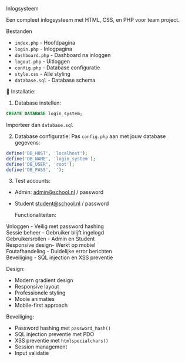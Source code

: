  Inlogsysteem

Een compleet inlogsysteem met HTML, CSS, en PHP voor team project.

 Bestanden

- `index.php` - Hoofdpagina
- `login.php` - Inlogpagina  
- `dashboard.php` - Dashboard na inloggen
- `logout.php` - Uitloggen
- `config.php` - Database configuratie
- `style.css` - Alle styling
- `database.sql` - Database schema

 🚀 Installatie:

 1. Database instellen:
```sql
CREATE DATABASE login_system;
```
Importeer dan `database.sql`

 2. Database configuratie:
Pas `config.php` aan met jouw database gegevens:
```php
define('DB_HOST', 'localhost');
define('DB_NAME', 'login_system');
define('DB_USER', 'root');
define('DB_PASS', '');
```

 3. Test accounts:
- Admin: admin@school.nl / password
- Student student@school.nl / password

  Functionaliteiten:

\Inloggen - Veilig met password hashing  
 Sessie beheer - Gebruiker blijft ingelogd  
 Gebruikersrollen - Admin en Student  
 Responsive design- Werkt op mobiel  
 Foutafhandeling - Duidelijke error berichten  
 Beveiliging - SQL injection en XSS preventie  

 Design:

- Modern gradient design
- Responsive layout 
- Professionele styling
- Mooie animaties
- Mobile-first approach

 Beveiliging:

- Password hashing met `password_hash()`
- SQL injection preventie met PDO
- XSS preventie met `htmlspecialchars()`
- Session management
- Input validatie

 